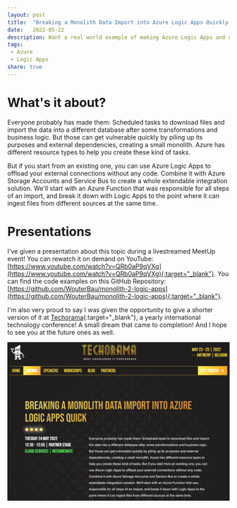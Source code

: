```yaml
---
layout: post
title:  "Breaking a Monolith Data Import into Azure Logic Apps Quickly - Meetup & Techorama Presentation"
date:   2022-05-22
description: Want a real world example of making Azure Logic Apps and existing applications work together to simply import data from files?
tags:
 - Azure
 - Logic Apps
share: true
---
```


# What's it about?
Everyone probably has made them: Scheduled tasks to download files and import the data into a different database after some transformations and business logic. But those can get vulnerable quickly by piling up its purposes and external dependencies, creating a small monolith. Azure has different resource types to help you create these kind of tasks.

But if you start from an existing one, you can use Azure Logic Apps to offload your external connections without any code. Combine it with Azure Storage Accounts and Service Bus to create a whole extendable integration solution. We'll start with an Azure Function that was responsible for all steps of an import, and break it down with Logic Apps to the point where it can ingest files from different sources at the same time.

# Presentations
I've given a presentation about this topic during a livestreamed MeetUp event! You can rewatch it on demand on YouTube: [https://www.youtube.com/watch?v=QRb0aP9qVXg](https://www.youtube.com/watch?v=QRb0aP9qVXg){:target="_blank"}.
You can find the code examples on this GitHub Repository: [https://github.com/WouterBau/monolith-2-logic-apps](https://github.com/WouterBau/monolith-2-logic-apps){:target="_blank"}.

I'm also very proud to say I was given the opportunity to give a shorter version of it at [Techorama](https://techorama.be/){:target="_blank"}, a yearly international technology conference! A small dream that came to completion! And I hope to see you at the future ones as well.

![Techorama Calendar](/assets/images/techorama-calendar-2022.png "Techorama Calendar")